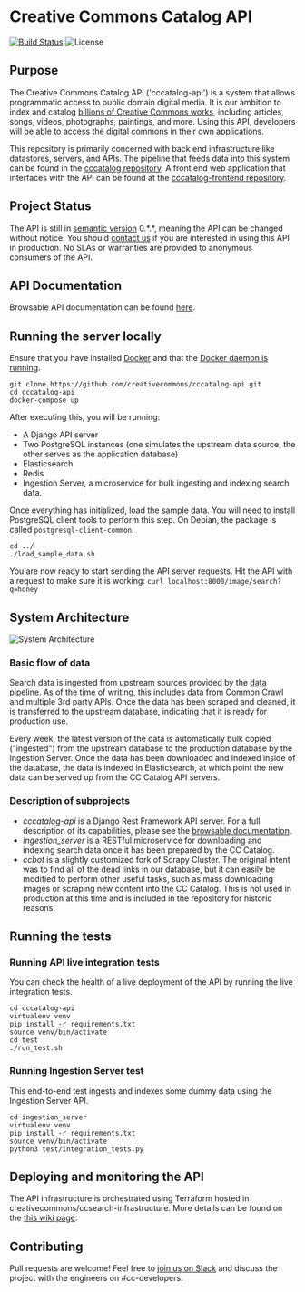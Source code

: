 # Creative Commons Catalog API
[![Build Status](https://travis-ci.org/creativecommons/cccatalog-api.svg?branch=master)](https://travis-ci.org/creativecommons/cccatalog-api)
![License](https://img.shields.io/github/license/creativecommons/cccatalog-api.svg?style=flat)
## Purpose

The Creative Commons Catalog API ('cccatalog-api') is a system that allows programmatic access to public domain digital media. It is our ambition to index and catalog [billions of Creative Commons works](https://stateof.creativecommons.org/), including articles, songs, videos, photographs, paintings, and more. Using this API, developers will be able to access the digital commons in their own applications.

This repository is primarily concerned with back end infrastructure like datastores, servers, and APIs. The pipeline that feeds data into this system can be found in the [cccatalog repository](https://github.com/creativecommons/cccatalog). A front end web application that interfaces with the API can be found at the [cccatalog-frontend repository](https://github.com/creativecommons/cccatalog).

## Project Status

The API is still in [semantic version](https://semver.org/) 0.\*.\*, meaning the API can be changed without notice. You should [contact us](https://creativecommons.org/about/contact/) if you are interested in using this API in production. No SLAs or warranties are provided to anonymous consumers of the API.

## API Documentation

Browsable API documentation can be found [here](https://api.creativecommons.engineering).

## Running the server locally

Ensure that you have installed [Docker](https://docs.docker.com/install/) and that the [Docker daemon is running](https://docs.docker.com/config/daemon/).
```
git clone https://github.com/creativecommons/cccatalog-api.git
cd cccatalog-api
docker-compose up
```

After executing this, you will be running:
* A Django API server
* Two PostgreSQL instances (one simulates the upstream data source, the other serves as the application database)
* Elasticsearch
* Redis
* Ingestion Server, a microservice for bulk ingesting and indexing search data.

Once everything has initialized, load the sample data. You will need to install PostgreSQL client tools to perform this step. On Debian, the package is called `postgresql-client-common`.

```
cd ../
./load_sample_data.sh
```

You are now ready to start sending the API server requests. Hit the API with a request to make sure it is working:
`curl localhost:8000/image/search?q=honey`

## System Architecture
![System Architecture](https://raw.githubusercontent.com/creativecommons/cccatalog-api/master/system_architecture.png)

### Basic flow of data
Search data is ingested from upstream sources provided by the [data pipeline](https://github.com/creativecommons/cccatalog). As of the time of writing, this includes data from Common Crawl and multiple 3rd party APIs. Once the data has been scraped and cleaned, it is transferred to the upstream database, indicating that it is ready for production use.

Every week, the latest version of the data is automatically bulk copied ("ingested") from the upstream database to the production database by the Ingestion Server. Once the data has been downloaded and indexed inside of the database, the data is indexed in Elasticsearch, at which point the new data can be served up from the CC Catalog API servers.

### Description of subprojects
- *cccatalog-api* is a Django Rest Framework API server. For a full description of its capabilities, please see the [browsable documentation](https://api.creativecommons.engineering).
- *ingestion_server* is a RESTful microservice for downloading and indexing search data once it has been prepared by the CC Catalog.
- *ccbot* is a slightly customized fork of Scrapy Cluster. The original intent was to find all of the dead links in our database, but it can easily be modified to perform other useful tasks, such as mass downloading images or scraping new content into the CC Catalog. This is not used in production at this time and is included in the repository for historic reasons.

## Running the tests

### Running API live integration tests
You can check the health of a live deployment of the API by running the live integration tests.
```
cd cccatalog-api
virtualenv venv
pip install -r requirements.txt
source venv/bin/activate
cd test
./run_test.sh
```

### Running Ingestion Server test
This end-to-end test ingests and indexes some dummy data using the Ingestion Server API.

```
cd ingestion_server
virtualenv venv
pip install -r requirements.txt
source venv/bin/activate
python3 test/integration_tests.py
```

## Deploying and monitoring the API
The API infrastructure is orchestrated using Terraform hosted in creativecommons/ccsearch-infrastructure. More details can be found on the [this wiki page](https://wikijs.creativecommons.org/tech/cc-search/operations).

## Contributing
Pull requests are welcome! Feel free to [join us on Slack](https://slack-signup.creativecommons.org/) and discuss the project with the engineers on #cc-developers.
